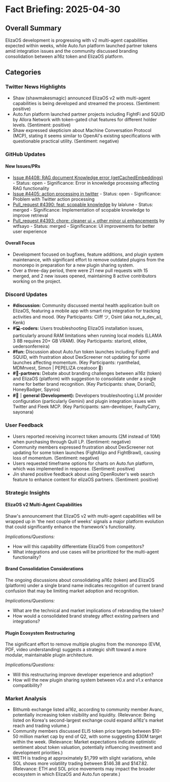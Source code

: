 # Fact Briefing: 2025-04-30

## Overall Summary
ElizaOS development is progressing with v2 multi-agent capabilities expected within weeks, while Auto.fun platform launched partner tokens amid integration issues and the community discussed branding consolidation between ai16z token and ElizaOS platform.

## Categories

### Twitter News Highlights
- Shaw (shawmakesmagic) announced ElizaOS v2 with multi-agent capabilities is being developed and streamed the process. (Sentiment: positive)
- Auto.fun platform launched partner projects including FightFi and SQUID by Allora Network with token-gated chat features for different holder levels. (Sentiment: positive)
- Shaw expressed skepticism about Machine Conversation Protocol (MCP), stating it seems similar to OpenAI's existing specifications with questionable practical utility. (Sentiment: negative)

### GitHub Updates

#### New Issues/PRs
- [Issue #4408: RAG document Knowledge error (getCachedEmbeddings)](https://github.com/elizaOS/eliza/issues/4408) - Status: open - Significance: Error in knowledge processing affecting RAG functionality
- [Issue #4405: action processing in twitter](https://github.com/elizaOS/eliza/issues/4405) - Status: open - Significance: Problem with Twitter action processing
- [Pull_request #4390: feat: scopable knowledge](https://github.com/elizaOS/eliza/pull/4390) by lalalune - Status: merged - Significance: Implementation of scopable knowledge to improve retrieval
- [Pull_request #4393: chore: cleaner ui + other minor ui enhancements](https://github.com/elizaOS/eliza/pull/4393) by wtfsayo - Status: merged - Significance: UI improvements for better user experience

#### Overall Focus
- Development focused on bugfixes, feature additions, and plugin system maintenance, with significant effort to remove outdated plugins from the monorepo in preparation for a new plugin sharing system.
- Over a three-day period, there were 21 new pull requests with 15 merged, and 2 new issues opened, maintaining 8 active contributors working on the project.

### Discord Updates
- **#discussion:** Community discussed mental health application built on ElizaOS, featuring a mobile app with smart ring integration for tracking activities and mood. (Key Participants: Cliff ツ, Osint (aka not_a_dev_ai), Kenk)
- **#💻-coders:** Users troubleshooting ElizaOS installation issues, particularly around RAM limitations when running local models (LLAMA 3 8B requires 20+ GB VRAM). (Key Participants: starlord, elldee, uedersonferreira)
- **#fun:** Discussion about Auto.fun token launches including FightFi and SQUID, with frustration about DexScreener not updating for some launches affecting momentum. (Key Participants: ryanthelad, MDMnvest, Simon | PEPELIZA creatooor 🐸)
- **#🥇-partners:** Debate about branding challenges between ai16z (token) and ElizaOS (platform) with suggestion to consolidate under a single name for better brand recognition. (Key Participants: shaw, DorianD, HoneyBadger, Spyros)
- **#💬｜general (Development):** Developers troubleshooting LLM provider configuration (particularly Gemini) and plugin integration issues with Twitter and Fleek MCP. (Key Participants: sam-developer, FaultyCarry, sayonara)

### User Feedback
- Users reported receiving incorrect token amounts (2M instead of 10M) when purchasing through Quill LP. (Sentiment: negative)
- Community members expressed frustration about DexScreener not updating for some token launches (FightAlgo and FightBrawl), causing loss of momentum. (Sentiment: negative)
- Users requested timeframe options for charts on Auto.fun platform, which was implemented in response. (Sentiment: positive)
- Jin shared positive feedback about using OpenRouter's web search feature to enhance content for elizaOS partners. (Sentiment: positive)

### Strategic Insights

#### ElizaOS v2 Multi-Agent Capabilities
Shaw's announcement that ElizaOS v2 with multi-agent capabilities will be wrapped up in 'the next couple of weeks' signals a major platform evolution that could significantly enhance the framework's functionality.

*Implications/Questions:*
  - How will this capability differentiate ElizaOS from competitors?
  - What integrations and use cases will be prioritized for the multi-agent functionality?

#### Brand Consolidation Considerations
The ongoing discussions about consolidating ai16z (token) and ElizaOS (platform) under a single brand name indicates recognition of current brand confusion that may be limiting market adoption and recognition.

*Implications/Questions:*
  - What are the technical and market implications of rebranding the token?
  - How would a consolidated brand strategy affect existing partners and integrations?

#### Plugin Ecosystem Restructuring
The significant effort to remove multiple plugins from the monorepo (EVM, PDF, video understanding) suggests a strategic shift toward a more modular, maintainable plugin architecture.

*Implications/Questions:*
  - Will this restructuring improve developer experience and adoption?
  - How will the new plugin sharing system between v0.x and v1.x enhance compatibility?

### Market Analysis
- Bithumb exchange listed ai16z, according to community member Avanc, potentially increasing token visibility and liquidity. (Relevance: Being listed on Korea's second-largest exchange could expand ai16z's market reach and trading volume.)
- Community members discussed ELI5 token price targets between $10-50 million market cap by end of Q2, with some suggesting $30M target within the week. (Relevance: Market expectations indicate optimistic sentiment about token valuation, potentially influencing investment and development priorities.)
- WETH is trading at approximately $1,799 with slight variations, while SOL shows more volatility trading between $146.38 and $147.82. (Relevance: ETH and SOL price movements may impact the broader ecosystem in which ElizaOS and Auto.fun operate.)